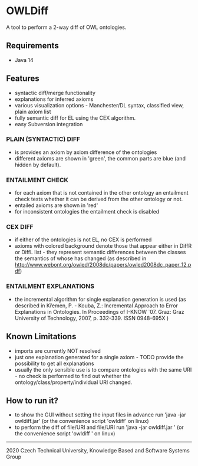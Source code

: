 # OWLDiff

A tool to perform a 2-way diff of OWL ontologies.

## Requirements
- Java 14

## Features
- syntactic diff/merge functionality
- explanations for inferred axioms
- various visualization options - Manchester/DL syntax, classified view, plain axiom list
- fully semantic diff for EL using the CEX algorithm.
- easy Subversion integration
    
### PLAIN (SYNTACTIC) DIFF
- is provides an axiom by axiom difference of the ontologies
- different axioms are shown in 'green', the common parts are blue (and hidden by default).
		
### ENTAILMENT CHECK
- for each axiom that is not contained in the other ontology an entailment check tests whether it can be derived from the other ontology or not.
- entailed axioms are shown in 'red' 
- for inconsistent ontologies the entailment check is disabled

### CEX DIFF
- if either of the ontologies is not EL, no CEX is performed
- axioms with colored background denote those that appear either in DiffR or DiffL list - they represent semantic differences between the classes the semantics of whose has changed 
	  (as described in http://www.webont.org/owled/2008dc/papers/owled2008dc_paper_12.pdf)

### ENTAILMENT EXPLANATIONS
- the incremental algorithm for single explanation generation is used (as described in Křemen, P. - Kouba, Z.: Incremental Approach to Error Explanations in Ontologies. In Proceedings of I-KNOW `07. Graz: Graz University of Technology, 2007, p. 332-339. ISSN 0948-695X )

## Known Limitations
- imports are currently NOT resolved
- just one explanation generated for a single axiom - TODO provide the possibility to get all explanations
- usually the only sensible use is to compare ontologies with the same URI - no check is performed to find out whether the ontology/class/property/individual URI changed.

## How to run it?
- to show the GUI without setting the input files in advance run
			'java -jar owldiff.jar' (or the convenience script 'owldiff' on linux)
- to perform the diff of file/URI <u1> and file/URI <u2> run
			'java -jar owldiff.jar <u1> <u2>' (or the convenience script 'owldiff <u1> <u2>' on linux)

* * *
2020 Czech Technical University, Knowledge Based and Software Systems Group
